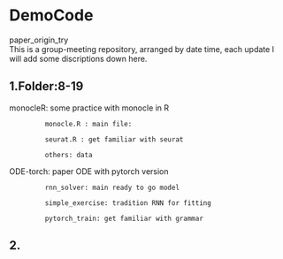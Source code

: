 # DemoCode
 paper_origin_try  
 This is a group-meeting repository, arranged by date time, each update I will add some discriptions down here.
 
 ## 1.Folder:8-19
 
   monocleR: some practice with monocle in R
             
             monocle.R : main file: 
             
             seurat.R : get familiar with seurat
             
             others: data 
             
   ODE-torch: paper ODE with pytorch version
              
             rnn_solver: main ready to go model
             
             simple_exercise: tradition RNN for fitting
             
             pytorch_train: get familiar with grammar
   
   
 ## 2.
 
